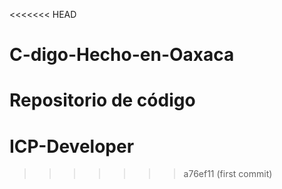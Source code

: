 <<<<<<< HEAD
# C-digo-Hecho-en-Oaxaca
Repositorio de código
=======
# ICP-Developer
>>>>>>> a76ef11 (first commit)
